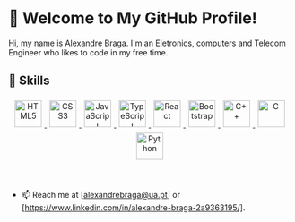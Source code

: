 # 👋 Welcome to My GitHub Profile!

Hi, my name is Alexandre Braga. I'm an Eletronics, computers and Telecom Engineer who likes to code in my free time.

## 📖 Skills

<div align="center">

  <!-- First Row: Web Fundamentals -->
  <a href="https://developer.mozilla.org/en-US/docs/Web/HTML" title="HTML5">
    <img src="https://raw.githubusercontent.com/danielcranney/readme-generator/main/public/icons/skills/html5-colored.svg" alt="HTML5" height="48" style="margin: 5px;">
  </a>
  <a href="https://developer.mozilla.org/en-US/docs/Web/CSS" title="CSS3">
    <img src="https://raw.githubusercontent.com/danielcranney/readme-generator/main/public/icons/skills/css3-colored.svg" alt="CSS3" height="48" style="margin: 5px;">
  </a>
  <a href="https://developer.mozilla.org/en-US/docs/Web/JavaScript" title="JavaScript">
    <img src="https://raw.githubusercontent.com/danielcranney/readme-generator/main/public/icons/skills/javascript-colored.svg" alt="JavaScript" height="48" style="margin: 5px;">
  </a>
  <a href="https://www.typescriptlang.org/" title="TypeScript">
    <img src="https://raw.githubusercontent.com/danielcranney/readme-generator/main/public/icons/skills/typescript-colored.svg" alt="TypeScript" height="48" style="margin: 5px;">
  </a>
  <!-- Second Row: Frameworks & Languages -->
  <a href="https://react.dev/" title="React">
    <img src="https://raw.githubusercontent.com/danielcranney/readme-generator/main/public/icons/skills/react-colored.svg" alt="React" height="48" style="margin: 5px;">
  </a>
  <a href="https://getbootstrap.com/" tittle="Bootstrap">
    <img src="https://raw.githubusercontent.com/danielcranney/readme-generator/main/public/icons/skills/bootstrap-colored.svg" alt="Bootstrap" height="48" style="margin: 5px;"
  </a>
  <a href="https://en.cppreference.com/w/" title="C++">
    <img src="https://raw.githubusercontent.com/danielcranney/readme-generator/main/public/icons/skills/cplusplus-colored.svg" alt="C++" height="48" style="margin: 5px;">
  </a>
  <a href="https://en.cppreference.com/w/c" title="C">
    <img src="https://raw.githubusercontent.com/danielcranney/readme-generator/main/public/icons/skills/c-colored.svg" alt="C" height="48" style="margin: 5px;">
  </a>
  <a href="https://www.python.org/" title="Python">
    <img src="https://raw.githubusercontent.com/danielcranney/readme-generator/main/public/icons/skills/python-colored.svg" alt="Python" height="48" style="margin: 5px;">
  </a>
</div>
<br><br>


- 📫 Reach me at [alexandrebraga@ua.pt] or [https://www.linkedin.com/in/alexandre-braga-2a9363195/].
